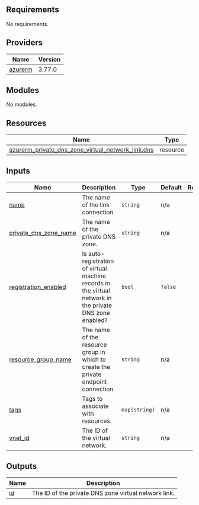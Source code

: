 <!-- BEGIN_TF_DOCS -->
## Requirements

No requirements.

## Providers

| Name | Version |
|------|---------|
| <a name="provider_azurerm"></a> [azurerm](#provider\_azurerm) | 3.77.0 |

## Modules

No modules.

## Resources

| Name | Type |
|------|------|
| [azurerm_private_dns_zone_virtual_network_link.dns](https://registry.terraform.io/providers/hashicorp/azurerm/latest/docs/resources/private_dns_zone_virtual_network_link) | resource |

## Inputs

| Name | Description | Type | Default | Required |
|------|-------------|------|---------|:--------:|
| <a name="input_name"></a> [name](#input\_name) | The name of the link connection. | `string` | n/a | yes |
| <a name="input_private_dns_zone_name"></a> [private\_dns\_zone\_name](#input\_private\_dns\_zone\_name) | The name of the private DNS zone. | `string` | n/a | yes |
| <a name="input_registration_enabled"></a> [registration\_enabled](#input\_registration\_enabled) | Is auto-registration of virtual machine records in the virtual network in the private DNS zone enabled? | `bool` | `false` | no |
| <a name="input_resource_group_name"></a> [resource\_group\_name](#input\_resource\_group\_name) | The name of the resource group in which to create the private endpoint connection. | `string` | n/a | yes |
| <a name="input_tags"></a> [tags](#input\_tags) | Tags to associate with resources. | `map(string)` | n/a | yes |
| <a name="input_vnet_id"></a> [vnet\_id](#input\_vnet\_id) | The ID of the virtual network. | `string` | n/a | yes |

## Outputs

| Name | Description |
|------|-------------|
| <a name="output_id"></a> [id](#output\_id) | The ID of the private DNS zone virtual network link. |
<!-- END_TF_DOCS -->